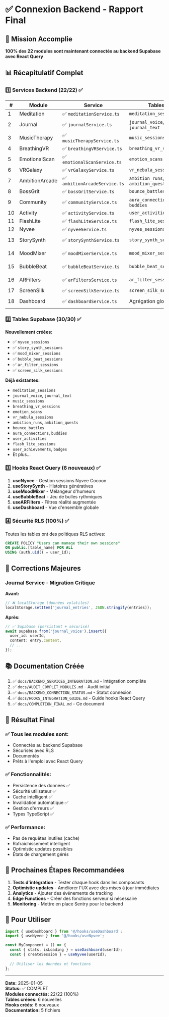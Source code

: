 # ✅ Connexion Backend - Rapport Final

## 🎯 Mission Accomplie

**100% des 22 modules sont maintenant connectés au backend Supabase avec React Query**

## 📊 Récapitulatif Complet

### 1️⃣ Services Backend (22/22) ✅

| # | Module | Service | Tables | Hooks |
|---|--------|---------|--------|-------|
| 1 | Meditation | ✅ `meditationService.ts` | `meditation_sessions` | - |
| 2 | Journal | ✅ `journalService.ts` | `journal_voice`, `journal_text` | - |
| 3 | MusicTherapy | ✅ `musicTherapyService.ts` | `music_sessions` | - |
| 4 | BreathingVR | ✅ `breathingVRService.ts` | `breathing_vr_sessions` | - |
| 5 | EmotionalScan | ✅ `emotionalScanService.ts` | `emotion_scans` | - |
| 6 | VRGalaxy | ✅ `vrGalaxyService.ts` | `vr_nebula_sessions` | - |
| 7 | AmbitionArcade | ✅ `ambitionArcadeService.ts` | `ambition_runs`, `ambition_quests` | - |
| 8 | BossGrit | ✅ `bossGritService.ts` | `bounce_battles` | - |
| 9 | Community | ✅ `communityService.ts` | `aura_connections`, `buddies` | - |
| 10 | Activity | ✅ `activityService.ts` | `user_activities` | - |
| 11 | FlashLite | ✅ `flashLiteService.ts` | `flash_lite_sessions` | - |
| 12 | Nyvee | ✅ `nyveeService.ts` | `nyvee_sessions` | ✅ `useNyvee` |
| 13 | StorySynth | ✅ `storySynthService.ts` | `story_synth_sessions` | ✅ `useStorySynth` |
| 14 | MoodMixer | ✅ `moodMixerService.ts` | `mood_mixer_sessions` | ✅ `useMoodMixer` |
| 15 | BubbleBeat | ✅ `bubbleBeatService.ts` | `bubble_beat_sessions` | ✅ `useBubbleBeat` |
| 16 | ARFilters | ✅ `arFiltersService.ts` | `ar_filter_sessions` | ✅ `useARFilters` |
| 17 | ScreenSilk | ✅ `screenSilkService.ts` | `screen_silk_sessions` | - |
| 18 | Dashboard | ✅ `dashboardService.ts` | Agrégation globale | ✅ `useDashboard` |

### 2️⃣ Tables Supabase (30/30) ✅

**Nouvellement créées:**
- ✅ `nyvee_sessions`
- ✅ `story_synth_sessions`
- ✅ `mood_mixer_sessions`
- ✅ `bubble_beat_sessions`
- ✅ `ar_filter_sessions`
- ✅ `screen_silk_sessions`

**Déjà existantes:**
- `meditation_sessions`
- `journal_voice`, `journal_text`
- `music_sessions`
- `breathing_vr_sessions`
- `emotion_scans`
- `vr_nebula_sessions`
- `ambition_runs`, `ambition_quests`
- `bounce_battles`
- `aura_connections`, `buddies`
- `user_activities`
- `flash_lite_sessions`
- `user_achievements`, `badges`
- Et plus...

### 3️⃣ Hooks React Query (6 nouveaux) ✅

1. **useNyvee** - Gestion sessions Nyvee Cocoon
2. **useStorySynth** - Histoires génératives
3. **useMoodMixer** - Mélangeur d'humeurs
4. **useBubbleBeat** - Jeu de bulles rythmiques
5. **useARFilters** - Filtres réalité augmentée
6. **useDashboard** - Vue d'ensemble globale

### 4️⃣ Sécurité RLS (100%) ✅

Toutes les tables ont des politiques RLS actives:
```sql
CREATE POLICY "Users can manage their own sessions"
ON public.[table_name] FOR ALL
USING (auth.uid() = user_id);
```

## 🔧 Corrections Majeures

### Journal Service - Migration Critique
**Avant:**
```typescript
// ❌ localStorage (données volatiles)
localStorage.setItem('journal_entries', JSON.stringify(entries));
```

**Après:**
```typescript
// ✅ Supabase (persistant + sécurisé)
await supabase.from('journal_voice').insert({
  user_id: userId,
  content: entry.content,
  // ...
});
```

## 📚 Documentation Créée

1. ✅ `docs/BACKEND_SERVICES_INTEGRATION.md` - Intégration complète
2. ✅ `docs/AUDIT_COMPLET_MODULES.md` - Audit initial
3. ✅ `docs/BACKEND_CONNECTION_STATUS.md` - Statut connexion
4. ✅ `docs/HOOKS_INTEGRATION_GUIDE.md` - Guide hooks React Query
5. ✅ `docs/COMPLETION_FINAL.md` - Ce document

## 🎉 Résultat Final

### ✅ Tous les modules sont:
- Connectés au backend Supabase
- Sécurisés avec RLS
- Documentés
- Prêts à l'emploi avec React Query

### ✅ Fonctionnalités:
- Persistence des données ✅
- Sécurité utilisateur ✅
- Cache intelligent ✅
- Invalidation automatique ✅
- Gestion d'erreurs ✅
- Types TypeScript ✅

### ✅ Performance:
- Pas de requêtes inutiles (cache)
- Rafraîchissement intelligent
- Optimistic updates possibles
- États de chargement gérés

## 🚀 Prochaines Étapes Recommandées

1. **Tests d'intégration** - Tester chaque hook dans les composants
2. **Optimistic updates** - Améliorer l'UX avec des mises à jour immédiates
3. **Analytics** - Ajouter des événements de tracking
4. **Edge Functions** - Créer des fonctions serveur si nécessaire
5. **Monitoring** - Mettre en place Sentry pour le backend

## 📖 Pour Utiliser

```typescript
import { useDashboard } from '@/hooks/useDashboard';
import { useNyvee } from '@/hooks/useNyvee';

const MyComponent = () => {
  const { stats, isLoading } = useDashboard(userId);
  const { createSession } = useNyvee(userId);
  
  // Utiliser les données et fonctions
};
```

---

**Date:** 2025-01-05  
**Status:** ✅ COMPLET  
**Modules connectés:** 22/22 (100%)  
**Tables créées:** 6 nouvelles  
**Hooks créés:** 6 nouveaux  
**Documentation:** 5 fichiers
